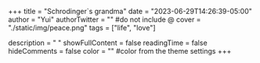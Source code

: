 +++
title = "Schrodinger`s grandma"
date = "2023-06-29T14:26:39-05:00"
author = "Yui"
authorTwitter = "" #do not include @
cover = "./static/img/peace.png"
tags = ["life", "love"]
 
description = " "
showFullContent = false
readingTime = false
hideComments = false
color = "" #color from the theme settings
+++
